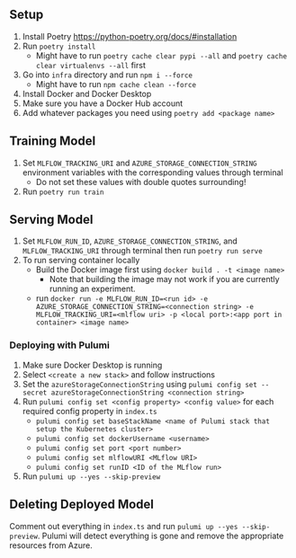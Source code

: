 ## Setup
1. Install Poetry https://python-poetry.org/docs/#installation
2. Run `poetry install`
    - Might have to run `poetry cache clear pypi --all` and `poetry cache clear virtualenvs --all` first
3. Go into `infra` directory and run `npm i --force`
    - Might have to run `npm cache clean --force`
4. Install Docker and Docker Desktop
5. Make sure you have a Docker Hub account
6. Add whatever packages you need using `poetry add <package name>`

## Training Model
1. Set `MLFLOW_TRACKING_URI` and `AZURE_STORAGE_CONNECTION_STRING` environment variables with the corresponding values through terminal
    - Do not set these values with double quotes surrounding!
2. Run `poetry run train`

## Serving Model
1. Set `MLFLOW_RUN_ID`, `AZURE_STORAGE_CONNECTION_STRING`, and `MLFLOW_TRACKING_URI` through terminal then run `poetry run serve`
2. To run serving container locally 
    - Build the Docker image first using `docker build . -t <image name>`
        - Note that building the image may not work if you are currently running an experiment.
    - run `docker run -e MLFLOW_RUN_ID=<run id> -e AZURE_STORAGE_CONNECTION_STRING=<connection string> -e MLFLOW_TRACKING_URI=<mlflow uri> -p <local port>:<app port in container> <image name>` 

### Deploying with Pulumi
1. Make sure Docker Desktop is running
2. Select `<create a new stack>` and follow instructions
3. Set the `azureStorageConnectionString` using `pulumi config set --secret azureStorageConnectionString <connection string>`
4. Run `pulumi config set <config property> <config value>` for each required config property in `index.ts`
    - `pulumi config set baseStackName <name of Pulumi stack that setup the Kubernetes cluster>`
    - `pulumi config set dockerUsername <username>`
    - `pulumi config set port <port number>`
    - `pulumi config set mlflowURI <MLflow URI>`
    - `pulumi config set runID <ID of the MLflow run>`
5. Run `pulumi up --yes --skip-preview`

## Deleting Deployed Model
Comment out everything in `index.ts` and run `pulumi up --yes --skip-preview`. Pulumi will detect everything is gone and remove the appropriate resources from Azure.
